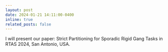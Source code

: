 ```yaml
---
layout: post
date: 2024-01-21 14:11:00-0400
inline: true
related_posts: false
---
```


I will present our paper: Strict Partitioning for Sporadic Rigid Gang Tasks in RTAS 2024, San Antonio, USA.
